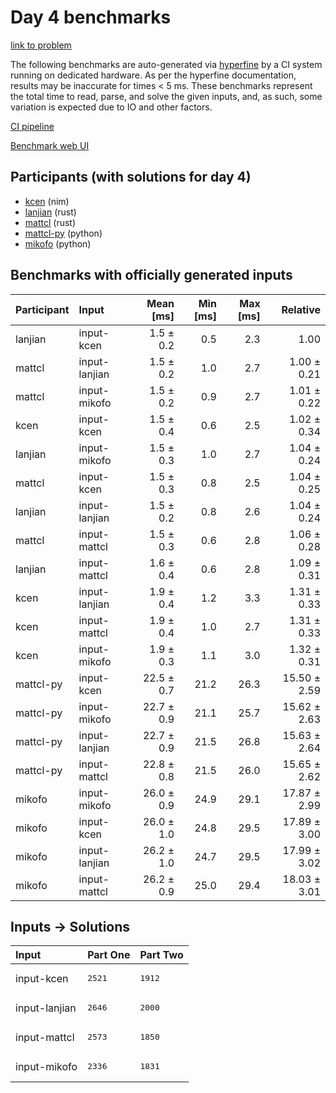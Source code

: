 # Day 4 benchmarks

[link to problem](https://adventofcode.com/2024/day/4)

The following benchmarks are auto-generated via
[hyperfine](https://github.com/sharkdp/hyperfine) by a CI system running on
dedicated hardware. As per the hyperfine documentation, results may be
inaccurate for times < 5 ms. These benchmarks represent the total time to read,
parse, and solve the given inputs, and, as such, some variation is expected due
to IO and other factors.

[CI pipeline](http://ci.papercode.net:8080/teams/main/pipelines/aoc2024)

[Benchmark web UI](https://aoc.ancalagon.black)


## Participants (with solutions for day 4)

- [kcen](https://github.com/kcen/aoc2024) (nim)
- [lanjian](https://github.com/lanjian/aoc-2024) (rust)
- [mattcl](https://github.com/mattcl/aoc2024) (rust)
- [mattcl-py](https://github.com/mattcl/aoc2024-py) (python)
- [mikofo](https://github.com/mikofo/aoc2024) (python)


## Benchmarks with officially generated inputs

| Participant | Input | Mean [ms] | Min [ms] | Max [ms] | Relative |
|:---|:---|---:|---:|---:|---:|
| lanjian | input-kcen | 1.5 ± 0.2 | 0.5 | 2.3 | 1.00 |
| mattcl | input-lanjian | 1.5 ± 0.2 | 1.0 | 2.7 | 1.00 ± 0.21 |
| mattcl | input-mikofo | 1.5 ± 0.2 | 0.9 | 2.7 | 1.01 ± 0.22 |
| kcen | input-kcen | 1.5 ± 0.4 | 0.6 | 2.5 | 1.02 ± 0.34 |
| lanjian | input-mikofo | 1.5 ± 0.3 | 1.0 | 2.7 | 1.04 ± 0.24 |
| mattcl | input-kcen | 1.5 ± 0.3 | 0.8 | 2.5 | 1.04 ± 0.25 |
| lanjian | input-lanjian | 1.5 ± 0.2 | 0.8 | 2.6 | 1.04 ± 0.24 |
| mattcl | input-mattcl | 1.5 ± 0.3 | 0.6 | 2.8 | 1.06 ± 0.28 |
| lanjian | input-mattcl | 1.6 ± 0.4 | 0.6 | 2.8 | 1.09 ± 0.31 |
| kcen | input-lanjian | 1.9 ± 0.4 | 1.2 | 3.3 | 1.31 ± 0.33 |
| kcen | input-mattcl | 1.9 ± 0.4 | 1.0 | 2.7 | 1.31 ± 0.33 |
| kcen | input-mikofo | 1.9 ± 0.3 | 1.1 | 3.0 | 1.32 ± 0.31 |
| mattcl-py | input-kcen | 22.5 ± 0.7 | 21.2 | 26.3 | 15.50 ± 2.59 |
| mattcl-py | input-mikofo | 22.7 ± 0.9 | 21.1 | 25.7 | 15.62 ± 2.63 |
| mattcl-py | input-lanjian | 22.7 ± 0.9 | 21.5 | 26.8 | 15.63 ± 2.64 |
| mattcl-py | input-mattcl | 22.8 ± 0.8 | 21.5 | 26.0 | 15.65 ± 2.62 |
| mikofo | input-mikofo | 26.0 ± 0.9 | 24.9 | 29.1 | 17.87 ± 2.99 |
| mikofo | input-kcen | 26.0 ± 1.0 | 24.8 | 29.5 | 17.89 ± 3.00 |
| mikofo | input-lanjian | 26.2 ± 1.0 | 24.7 | 29.5 | 17.99 ± 3.02 |
| mikofo | input-mattcl | 26.2 ± 0.9 | 25.0 | 29.4 | 18.03 ± 3.01 |


## Inputs -> Solutions

| Input | Part One | Part Two |
|:---|:---|:---|
|input-kcen|<pre>2521</pre>|<pre>1912</pre>|
|input-lanjian|<pre>2646</pre>|<pre>2000</pre>|
|input-mattcl|<pre>2573</pre>|<pre>1850</pre>|
|input-mikofo|<pre>2336</pre>|<pre>1831</pre>|